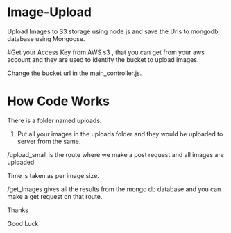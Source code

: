 # Image-Upload
Upload Images to S3 storage using node js and save the Urls to mongodb database using Mongoose.


#Get your Access Key from AWS s3 , that you can get from your aws account and they are used to identify the bucket to upload images.
 

Change the bucket url in the main_controller.js.


# How Code Works 

There is a folder named uploads. 

1. Put all your images in the uploads folder and they would be uploaded to server from the same.

/upload_small    is the route where we make a post request and all images are uploaded.

Time is taken as per image size.

/get_images   gives all the results from the mongo db database and you can make a get request on that route.


Thanks 

Good Luck 



